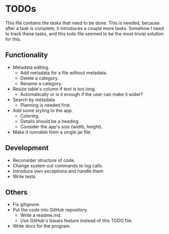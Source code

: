 # TODOs
This file contains the tasks that need to be done. 
This is needed, because after a task is complete, it introduces a couple more tasks. 
Somehow I need to track these tasks, and this todo file seemed to be the most trivial solution for this.

## Functionality
+ Metadata editing.
  + Add metadata for a file without metadata.
  + Delete a category.
  + Rename a category.
+ Resize table's column if text is too long.
  + Automatically or is it enough if the user can make it wider?
+ Search by metadata
  + Planning is needed first.
+ Add some styling to the app.
  + Coloring.
  + Details should be a heading.
  + Consider the app's size (width, height).
+ Make it runnable from a single jar file.

## Development
+ Reconsider structure of code.
+ Change system out commands to log calls.
+ Introduce own exceptions and handle them.
+ Write tests.

## Others
+ Fix gitignore.
+ Put the code into GitHub repository.
  + Write a readme.md.
  + Use GitHub's Issues feature instead of this TODO file.
+ Write docs for the program. 